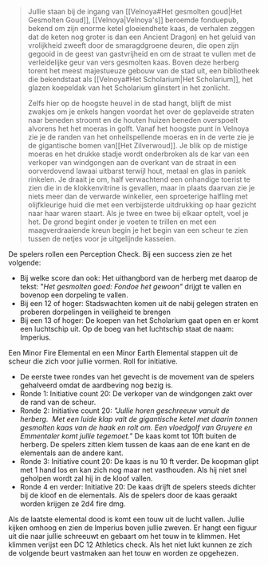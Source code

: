 >Jullie staan bij de ingang van [[Velnoya#Het gesmolten goud|Het Gesmolten Goud]], [[Velnoya|Velnoya's]] beroemde fonduepub, bekend om zijn enorme ketel gloeiendhete kaas, de verhalen zeggen dat de keten nog groter is dan een Ancient Dragon) en het geluid van vrolijkheid zweeft door de smaragdgroene deuren, die open zijn gegooid in de geest van gastvrijheid en om de straat te vullen met de verleidelijke geur van vers gesmolten kaas. Boven deze herberg torent het meest majestueuze gebouw van de stad uit, een bibliotheek die bekendstaat als [[Velnoya#Het Scholarium|Het Scholarium]], het glazen koepeldak van het Scholarium glinstert in het zonlicht. 
>
>Zelfs hier op de hoogste heuvel in de stad hangt, blijft de mist zwakjes om je enkels hangen voordat het over de geplaveide straten naar beneden stroomt en de houten huizen beneden overspoelt alvorens het het moeras in golft. Vanaf het hoogste punt in Velnoya zie je de randen van het onheilspellende moeras en in de verte zie je de gigantische bomen van[[Het Zilverwoud]]. Je blik op de mistige moeras en het drukke stadje wordt onderbroken als de kar van een verkoper van windgongen aan de overkant van de straat in een oorverdovend lawaai uitbarst terwijl hout, metaal en glas in paniek rinkelen. Je draait je om, half verwachtend een onhandige toerist te zien die in de klokkenvitrine is gevallen, maar in plaats daarvan zie je niets meer dan de verwarde winkelier, een sproeterige halfling met olijfkleurige huid die met een verbijsterde uitdrukking op haar gezicht naar haar waren staart. Als je twee en twee bij elkaar optelt, voel je het. De grond begint onder je voeten te trillen en met een maagverdraaiende kreun begin je het begin van een scheur te zien tussen de netjes voor je uitgelijnde kasseien.

De spelers rollen een Perception Check. Bij een success zien ze het volgende:

- Bij welke score dan ook: Het uithangbord van de herberg met daarop de tekst: "_Het gesmolten goed: Fondoe het gewoon"_ drijgt te vallen en bovenop een dorpeling te vallen.
- Bij een 12 of hoger: Stadswachten komen uit de nabij gelegen straten en proberen dorpelingen in veiligheid te brengen
- Bij een 13 of hoger: De koepen van het Scholarium gaat open en er komt een luchtschip uit. Op de boeg van het luchtschip staat de naam: Imperius.

Een Minor Fire Elemental en een Minor Earth Elemental stappen uit de scheur die zich voor jullie vormen. Roll for initiative.

- De eerste twee rondes van het gevecht is de movement van de spelers gehalveerd omdat de aardbeving nog bezig is.
- Ronde 1: Initiative count 20: De verkoper van de windgongen zakt over de rand van de scheur.
- Ronde 2: Initiative count 20: _"Jullie horen geschreeuw vanuit de herberg.  Met een luide klap valt de gigantische ketel met daarin tonnen gesmolten kaas van de haak en rolt om. Een vloedgolf van Gruyere en Emmentaler komt jullie tegemoet."_ De kaas komt tot 10ft buiten de herberg. De spelers zitten klem tussen de kaas aan de ene kant en de elementals aan de andere kant.
- Ronde 3: Initiative count 20: De kaas is nu 10 ft verder. De koopman glipt met 1 hand los en kan zich nog maar net vasthouden. Als hij niet snel geholpen wordt zal hij in de kloof vallen.
- Ronde 4 en verder: Initiative 20: De kaas drijft de spelers steeds dichter bij de kloof en de elementals. Als de spelers door de kaas geraakt worden krijgen ze 2d4 fire dmg.

Als de laatste elemental dood is komt een touw uit de lucht vallen. Jullie kijken omhoog en zien de Imperius boven jullie zweven. Er hangt een figuur uit die naar jullie schreeuwt en gebaart om het touw in te klimmen. Het klimmen verijst een DC 12 Athletics check. Als het niet lukt kunnen ze zich de volgende beurt vastmaken aan het touw en worden ze opgehezen.